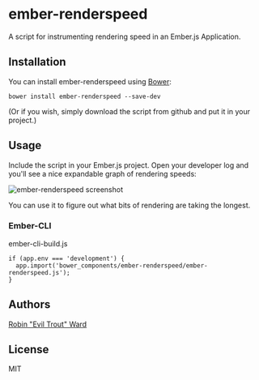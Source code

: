ember-renderspeed
=================

A script for instrumenting rendering speed in an Ember.js Application.

## Installation

You can install ember-renderspeed using [Bower](http://bower.io/):

```
bower install ember-renderspeed --save-dev
```

(Or if you wish, simply download the script from github and put it in your project.)

## Usage

Include the script in your Ember.js project. Open your developer log and you'll
see a nice expandable graph of rendering speeds:

![ember-renderspeed screenshot](http://eviltrout.com/images/ember-renderspeed.png)

You can use it to figure out what bits of rendering are taking the longest.

### Ember-CLI

ember-cli-build.js
```
if (app.env === 'development') {
  app.import('bower_components/ember-renderspeed/ember-renderspeed.js');
}
```

## Authors

[Robin "Evil Trout" Ward](http://eviltrout.com)


## License

MIT





